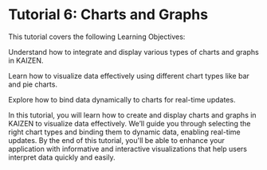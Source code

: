 # Tutorial 6: Charts and Graphs

This tutorial covers the following Learning Objectives:



Understand how to integrate and display various types of charts and graphs in KAIZEN.

Learn how to visualize data effectively using different chart types like bar and pie charts.

Explore how to bind data dynamically to charts for real-time updates.



In this tutorial, you will learn how to create and display charts and graphs in KAIZEN to visualize data effectively. We’ll guide you through selecting the right chart types and binding them to dynamic data, enabling real-time updates. By the end of this tutorial, you'll be able to enhance your application with informative and interactive visualizations that help users interpret data quickly and easily.

